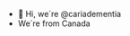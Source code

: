 - 👋 Hi, we´re @cariadementia
- We´re from Canada
<!---
cariadementia/cariadementia is a ✨ special ✨ repository because its `README.md` (this file) appears on your GitHub profile.
You can click the Preview link to take a look at your changes.
--->
